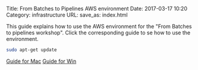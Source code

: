 Title: From Batches to Pipelines AWS environment
Date: 2017-03-17 10:20
Category: infrastructure
URL:
save_as: index.html

This guide explains how to use the AWS environment for the "From Batches to pipelines workshop".
Click the corresponding guide to se how to use the environment.

```bash
sudo apt-get update

```

[Guide for Mac]({filename}/mac.md)
[Guide for Win]({filename}/win.md)
